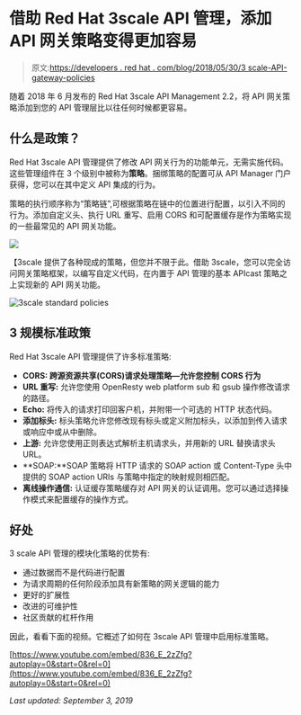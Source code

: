 # 借助 Red Hat 3scale API 管理，添加 API 网关策略变得更加容易

> 原文:[https://developers . red hat . com/blog/2018/05/30/3 scale-API-gateway-policies](https://developers.redhat.com/blog/2018/05/30/3scale-api-gateway-policies)

随着 2018 年 6 月发布的 Red Hat 3scale API Management 2.2，将 API 网关策略添加到您的 API 管理层比以往任何时候都更容易。

## **什么是政策？**

Red Hat 3scale API 管理提供了修改 API 网关行为的功能单元，无需实施代码。这些管理组件在 3 个级别中被称为**策略**。捆绑策略的配置可从 API Manager 门户获得，您可以在其中定义 API 集成的行为。

策略的执行顺序称为“策略链”,可根据策略在链中的位置进行配置，以引入不同的行为。添加自定义头、执行 URL 重写、启用 CORS 和可配置缓存是作为策略实现的一些最常见的 API 网关功能。

![](../Images/1daa0455a4d57f25d2b24d18ae6ef9e0.png)

【3scale 提供了各种现成的策略，但您并不限于此。借助 3scale，您可以完全访问网关策略框架，以编写自定义代码，在内置于 API 管理的基本 APIcast 策略之上实现新的 API 网关功能。

![3scale standard policies](../Images/a05e4809b6270a582750e55214949958.png)

## **3 规模标准政策**

Red Hat 3scale API 管理提供了许多标准策略:

*   **CORS: 跨源资源共享(CORS)请求处理策略—允许您控制 CORS 行为**
*   **URL 重写:** 允许您使用 OpenResty web platform sub 和 gsub 操作修改请求的路径。
*   **Echo:** 将传入的请求打印回客户机，并附带一个可选的 HTTP 状态代码。
*   **添加标头:** 标头策略允许您修改现有标头或定义附加标头，以添加到传入请求或响应中或从中删除。
*   **上游:** 允许您使用正则表达式解析主机请求头，并用新的 URL 替换请求头 URL。
*   **SOAP:**SOAP 策略将 HTTP 请求的 SOAP action 或 Content-Type 头中提供的 SOAP action URIs 与策略中指定的映射规则相匹配。
*   **离线操作通信:** 认证缓存策略缓存对 API 网关的认证调用。您可以通过选择操作模式来配置缓存的操作方式。

## **好处**

3 scale API 管理的模块化策略的优势有:

*   通过数据而不是代码进行配置
*   为请求周期的任何阶段添加具有新策略的网关逻辑的能力
*   更好的扩展性
*   改进的可维护性
*   社区贡献的杠杆作用

因此，看看下面的视频。它概述了如何在 3scale API 管理中启用标准策略。

[https://www.youtube.com/embed/836_E_2zZfg?autoplay=0&start=0&rel=0](https://www.youtube.com/embed/836_E_2zZfg?autoplay=0&start=0&rel=0)

*Last updated: September 3, 2019*